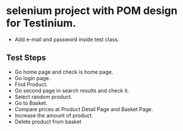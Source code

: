 # selenium project with POM design for Testinium.
- Add e-mail and password inside test class.

## Test Steps 

- Go home page and check is home page.
- Go login page.
- Find Product.
- Go second page in search results and check it.
- Select random product.
- Go to Basket.
- Compare prices at Product Detail Page and Basket Page.
- Increase the amount of product.
- Delete product from basket

